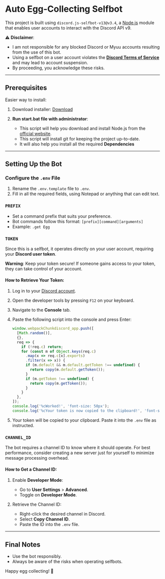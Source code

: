 # Auto Egg-Collecting Selfbot

This project is built using `discord.js-selfbot-v13@v3.4`, a [Node.js](https://nodejs.org/) module that enables user accounts to interact with the Discord API v9.

⚠️ **Disclaimer**:

- I am not responsible for any blocked Discord or Myuu accounts resulting from the use of this bot.
- Using a selfbot on a user account violates the **[Discord Terms of Service](https://discord.com/terms)** and may lead to account suspension.
- By proceeding, you acknowledge these risks.

---

## Prerequisites

Easier way to install:

1. Download installer: [Download](https://github.com/minhoag/myuu-egg-selfbot/releases/download/v1.0.0/start.bat)
2. **Run start.bat file with administrator**:

   - This script will help you download and install Node.js from the [official website](https://nodejs.org/en/download/package-manager).
   - This script will install git for keeping the project up-to-date.
   - It will also help you install all the required **Dependencies**
---

## Setting Up the Bot

### Configure the `.env` File

1. Rename the `.env.template` file to `.env`.
2. Fill in all the required fields, using Notepad or anything that can edit text.

### `PREFIX`

- Set a command prefix that suits your preference.
- Bot commands follow this format: `[prefix][command][arguments]`
- Example: `.get Egg`

### `TOKEN`

Since this is a selfbot, it operates directly on your user account, requiring your **Discord user token**.

**Warning**: Keep your token secure! If someone gains access to your token, they can take control of your account.

#### How to Retrieve Your Token:

1. Log in to your [Discord account](https://discord.com/).
2. Open the developer tools by pressing `F12` on your keyboard.
3. Navigate to the **Console** tab.
4. Paste the following script into the console and press Enter:

   ```javascript
   window.webpackChunkdiscord_app.push([
     [Math.random()],
     {},
     req => {
       if (!req.c) return;
       for (const m of Object.keys(req.c)
         .map(x => req.c[x].exports)
         .filter(x => x)) {
         if (m.default && m.default.getToken !== undefined) {
           return copy(m.default.getToken());
         }
         if (m.getToken !== undefined) {
           return copy(m.getToken());
         }
       }
     },
   ]);
   console.log('%cWorked!', 'font-size: 50px');
   console.log('%cYour token is now copied to the clipboard!', 'font-size: 16px');
   ```

5. Your token will be copied to your clipboard. Paste it into the `.env` file as instructed.

### `CHANNEL_ID`

The bot requires a channel ID to know where it should operate. For best performance, consider creating a new server just for yourself to minimize message processing overhead.

#### How to Get a Channel ID:

1. Enable **Developer Mode**:

   - Go to **User Settings** > **Advanced**.
   - Toggle on **Developer Mode**.

2. Retrieve the Channel ID:
   - Right-click the desired channel in Discord.
   - Select **Copy Channel ID**.
   - Paste the ID into the `.env` file.

---

## Final Notes

- Use the bot responsibly.
- Always be aware of the risks when operating selfbots.

Happy egg collecting! 🥚
